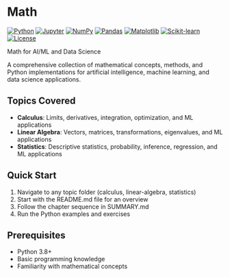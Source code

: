 # Math

[![Python](https://img.shields.io/badge/Python-3.8+-blue.svg)](https://www.python.org/downloads/)
[![Jupyter](https://img.shields.io/badge/Jupyter-Notebook-orange.svg)](https://jupyter.org/)
[![NumPy](https://img.shields.io/badge/NumPy-1.21+-green.svg)](https://numpy.org/)
[![Pandas](https://img.shields.io/badge/Pandas-1.3+-blue.svg)](https://pandas.pydata.org/)
[![Matplotlib](https://img.shields.io/badge/Matplotlib-3.4+-orange.svg)](https://matplotlib.org/)
[![Scikit-learn](https://img.shields.io/badge/Scikit--learn-1.0+-orange.svg)](https://scikit-learn.org/)
[![License](https://img.shields.io/badge/License-MIT-yellow.svg)](LICENSE)

Math for AI/ML and Data Science

A comprehensive collection of mathematical concepts, methods, and Python implementations for artificial intelligence, machine learning, and data science applications.

## Topics Covered

- **Calculus**: Limits, derivatives, integration, optimization, and ML applications
- **Linear Algebra**: Vectors, matrices, transformations, eigenvalues, and ML applications  
- **Statistics**: Descriptive statistics, probability, inference, regression, and ML applications

## Quick Start

1. Navigate to any topic folder (calculus, linear-algebra, statistics)
2. Start with the README.md file for an overview
3. Follow the chapter sequence in SUMMARY.md
4. Run the Python examples and exercises

## Prerequisites

- Python 3.8+
- Basic programming knowledge
- Familiarity with mathematical concepts

